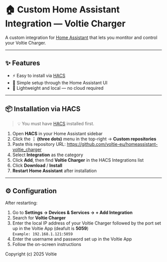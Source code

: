 # 🏠 Custom Home Assistant Integration — Voltie Charger

A custom integration for [Home Assistant](https://www.home-assistant.io) that lets you montitor and control your Voltie Charger.

---

## ✨ Features
- ⚡ Easy to install via [HACS](https://hacs.xyz)
- 🔧 Simple setup through the Home Assistant UI
- 🧠 Lightweight and local — no cloud required

---

## 📦 Installation via HACS

> 💡 You must have [HACS](https://hacs.xyz) installed first.

1. Open **HACS** in your Home Assistant sidebar  
3. Click the **⋮ (three dots)** menu in the top-right → **Custom repositories**  
4. Paste this repository URL: https://github.com/voltie-eu/homeassistant-voltie_charger
5. Select **Integration** as the category  
6. Click **Add**, then find **Voltie Charger** in the HACS Integrations list  
7. Click **Download** / **Install**  
8. **Restart Home Assistant** after installation  

---

## ⚙️ Configuration

After restarting:
1. Go to **Settings → Devices & Services → + Add Integration**  
2. Search for **Voltie Charger**
3. Enter the local IP address of your Voltie Charger followed by the port set up in the Voltie App (deafult is **5059**)  
```Example: 192.168.1.121:5059```
4. Enter the username and password set up in the Voltie App
5. Follow the on-screen instructions  



Copyright (c) 2025 Voltie
